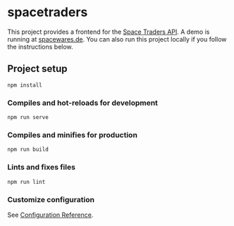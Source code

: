 # spacetraders
This project provides a frontend for the [Space Traders API](https://spacetraders.io). A demo is running at [spacewares.de](https://spacewares.de/). You can also run this project locally if you follow the instructions below.

## Project setup
```
npm install
```

### Compiles and hot-reloads for development
```
npm run serve
```

### Compiles and minifies for production
```
npm run build
```

### Lints and fixes files
```
npm run lint
```

### Customize configuration
See [Configuration Reference](https://cli.vuejs.org/config/).
